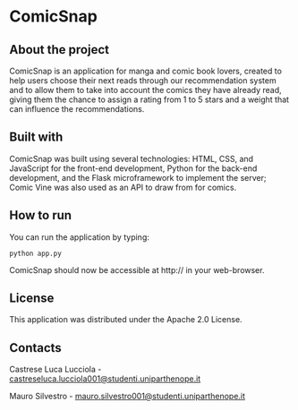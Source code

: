 # ComicSnap

## About the project

ComicSnap is an application for manga and comic book lovers, created to help users choose their next reads through our recommendation system and to allow them to take into account the comics they have already read, giving them the chance to assign a rating from 1 to 5 stars and a weight that can influence the recommendations.

## Built with

ComicSnap was built using several technologies: HTML, CSS, and JavaScript for the front-end development, Python for the back-end development, and the Flask microframework to implement the server; Comic Vine was also used as an API to draw from for comics.

## How to run

You can run the application by typing:

```python app.py```

ComicSnap should now be accessible at http:// in your web-browser.

## License

This application was distributed under the Apache 2.0 License. 

## Contacts

Castrese Luca Lucciola - castreseluca.lucciola001@studenti.uniparthenope.it

Mauro Silvestro - mauro.silvestro001@studenti.uniparthenope.it
